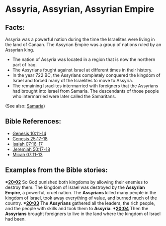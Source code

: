 # Assyria, Assyrian, Assyrian Empire #

## Facts: ##

Assyria was a powerful nation during the time the Israelites were living in the land of Canaan. The Assyrian Empire was a group of nations ruled by an Assyrian king.

 * The nation of Assyria was located in a region that is now the northern part of Iraq.
 * The Assyrians fought against Israel at different times in their history.
 * In the year 722 BC, the Assyrians completely conquered the kingdom of Israel and forced many of the Israelites to move to Assyria.
 * The remaining Israelites intermarried with foreigners that the Assyrians had brought into Israel from Samaria. The descendants of those people who intermarried were later called the Samaritans.

(See also: [Samaria](../other/samaria.md))

## Bible References: ##

* [Genesis 10:11-14](en/tn/gen/help/10/11)
* [Genesis 25:17-18](en/tn/gen/help/25/17)
* [Isaiah 07:16-17](en/tn/isa/help/07/16)
* [Jeremiah 50:17-18](en/tn/jer/help/50/17)
* [Micah 07:11-13](en/tn/mic/help/07/11)

## Examples from the Bible stories: ##

  __*[20:02](en/tn/obs/help/20/02)__ So God punished both kingdoms by allowing their enemies to destroy them. The kingdom of Israel was destroyed by the __Assyrian Empire__, a powerful, cruel nation. The __Assyrians__ killed many people in the kingdom of Israel, took away everything of value, and burned much of the country.
  __*[20:03](en/tn/obs/help/20/03)__ The __Assyrians__ gathered all the leaders, the rich people, and the people with skills and took them to __Assyria__.
  __*[20:04](en/tn/obs/help/20/04)__ Then the __Assyrians__ brought foreigners to live in the land where the kingdom of Israel had been.